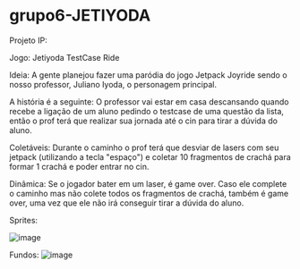 # grupo6-JETIYODA

Projeto IP:

Jogo: Jetiyoda TestCase Ride

Ideia: A gente planejou fazer uma paródia do jogo Jetpack Joyride sendo o nosso professor, Juliano Iyoda, o personagem principal. 

A história é a seguinte: O professor vai estar em casa descansando quando recebe a ligação de um aluno pedindo o testcase de uma questão da lista, então o prof terá que realizar sua jornada até o cin para tirar a dúvida do aluno. 

Coletáveis: Durante o caminho o prof terá que desviar de lasers com seu jetpack (utilizando a tecla "espaço") e coletar 10 fragmentos de crachá para formar 1 crachá e poder entrar no cin.

Dinâmica: Se o jogador bater em um laser, é game over. Caso ele complete o caminho mas não colete todos os fragmentos de crachá, também é game over, uma vez que ele não irá conseguir tirar a dúvida do aluno.

Sprites:

![image](https://github.com/user-attachments/assets/fe32feb0-1b16-4235-a477-e00a0a1aceaa)







Fundos:
![image](https://github.com/user-attachments/assets/fc437d1e-9f19-4734-a88d-f51057e6985f)

